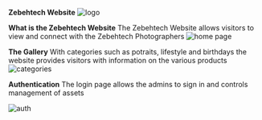 **Zebehtech Website**
![logo ](https://res.cloudinary.com/zebehtech/image/upload/v1578295613/qty_rqu7ql.png)

**What is the Zebehtech Website**
The Zebehtech Website allows visitors to view and connect with the Zebehtech Photographers
![home page](https://res.cloudinary.com/zebehtech/image/upload/v1580408542/zt_wg3xhh.png)

**The Gallery**
With categories such as potraits, lifestyle and birthdays the website provides visitors with information on the various products
![categories](https://res.cloudinary.com/zebehtech/image/upload/v1580408544/zt2_ffiwmp.png)

**Authentication**
The login page allows the admins to sign in and controls management of assets

![auth](https://res.cloudinary.com/zebehtech/image/upload/v1580408538/z4_cqbbti.png)

